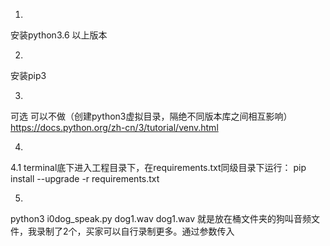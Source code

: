 1.
安装python3.6 以上版本

2. 
安装pip3 

3.
可选  可以不做（创建python3虚拟目录，隔绝不同版本库之间相互影响）
https://docs.python.org/zh-cn/3/tutorial/venv.html

4.
4.1
terminal底下进入工程目录下，在requirements.txt同级目录下运行：
pip install --upgrade -r requirements.txt

5.
python3 i0dog_speak.py dog1.wav
dog1.wav 就是放在桶文件夹的狗叫音频文件，我录制了2个，买家可以自行录制更多。通过参数传入

